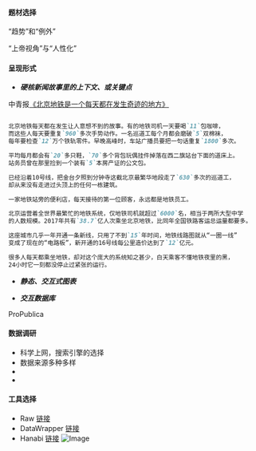 #### 题材选择
“趋势”和“例外”

“上帝视角”与“人性化”

#### 呈现形式
 
- **_硬核新闻故事里的上下文、或关键点_**

中青报[《北京地铁是一个每天都在发生奇迹的地方》](https://mp.weixin.qq.com/s?__biz=MzA3NTc2NDY5MA==&mid=2653041384&idx=1&sn=71762c9c8eb0644ef9116033c40d6d3c&chksm=84bd1455b3ca9d43916e2285454d61799ee480d0e16eeb8319d7c154f09ffe737e9bdd5df49d&mpshare=1&scene=1&srcid=&pass_ticket=fKUfGHgeEKtpamITIOiVGm2Ildeihe6XLUB7%2FJSuNQPK61%2BM4XJHcjkTCqkjmkW6#rd)

```markdown

北京地铁每天都在发生让人意想不到的故事。有的地铁司机一天要喝`11`包咖啡，
而这些人每天要重复`960`多次手势动作。一名巡道工每个月都会磨破`5`双棉袜，
每年要检查`12`万个铁轨零件。早晚高峰时，车站广播员要把一句话重复`1800`多次。

平均每月都会有`20`多只鞋，`70`多个背包玩偶挂件掉落在西二旗站台下面的道床上。
站务员曾在那里捡到一个装有`5`本房产证的公文包。

已经沿着10号线，把金台夕照到分钟寺这截北京最繁华地段走了`630`多次的巡道工，
却从来没有走进过头顶上的任何一栋建筑。

一家地铁站旁的便利店，每天接待的第一位顾客，永远都是地铁员工。

北京运营着全世界最繁忙的地铁系统，仅地铁司机就超过`6000`名，相当于两所大型中学
的人数规模。2017年共有`38.7`亿人次乘坐北京地铁，比同年全国铁路客运总运量都要多。

这座城市几乎一年开通一条新线，只用了不到`15`年时间，地铁线路图就从“一圈一线”
变成了现在的“电路板”，新开通的16号线每公里造价达到了`12`亿元。

很多人每天都乘坐地铁，却对这个庞大的系统知之甚少，白天乘客不懂地铁夜里的黑，
24小时它一刻都没停止过紧张的运行。

```

 
- **_静态、交互式图表_**


- **_交互数据库_**

ProPublica


#### 数据调研
- 科学上网，搜索引擎的选择
- 数据来源多种多样
- 
- 

#### 工具选择

- Raw [链接](https://rawgraphs.io/)
- DataWrapper [链接](https://www.datawrapper.de/)
- Hanabi [链接](http://hanabi.data-viz.cn/index)
 ![Image](https://haoyuns.github.io/hanabi.png)
